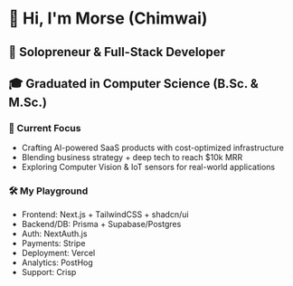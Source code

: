 # 👋 Hi, I'm Morse (Chimwai)

## 🚀 Solopreneur & Full-Stack Developer
## 🎓 Graduated in Computer Science (B.Sc. & M.Sc.)

### 🌱 Current Focus
- Crafting AI-powered SaaS products with cost-optimized infrastructure
- Blending business strategy + deep tech to reach $10k MRR
- Exploring Computer Vision & IoT sensors for real-world applications

### 🛠️ My Playground

- Frontend: Next.js + TailwindCSS + shadcn/ui
- Backend/DB: Prisma + Supabase/Postgres
- Auth: NextAuth.js
- Payments: Stripe
- Deployment: Vercel
- Analytics: PostHog
- Support: Crisp
